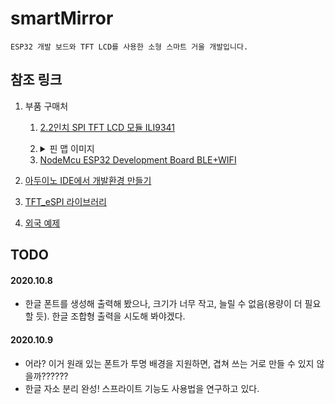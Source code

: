 # smartMirror
	ESP32 개발 보드와 TFT LCD를 사용한 소형 스마트 거울 개발입니다.
## 참조 링크
1. 부품 구매처
	1. [2.2인치 SPI TFT LCD 모듈 ILI9341](http://item.gmarket.co.kr/Item?goodscode=1467256245)
	2. <details>
    		<summary>핀 맵 이미지</summary>

		<img src= https://raw.githubusercontent.com/suyasuyazzang/smartMirror/main/images/ESP32-Pinout.png>

	</details>  
	
	3. [NodeMcu ESP32 Development Board BLE+WIFI](http://parts-parts.co.kr/product/detail.html?product_no=793&cate_no=163&display_group=1)
2. [아두이노 IDE에서 개발환경 만들기](https://deneb21.tistory.com/590)
3. [TFT_eSPI 라이브러리](https://github.com/Bodmer/TFT_eSPI)
4. [외국 예제](https://arduino-er.blogspot.com/2020/06/esp32-devkitc-28inch-240x320-spi-tft.html)
## TODO
#### 2020.10.8
- 한글 폰트를 생성해 출력해 봤으나, 크기가 너무 작고, 늘릴 수 없음(용량이 더 필요할 듯). 한글 조합형 출력을 시도해 봐야겠다.  
#### 2020.10.9
- 어라? 이거 원래 있는 폰트가 투명 배경을 지원하면, 겹쳐 쓰는 거로 만들 수 있지 않을까??????
- 한글 자소 분리 완성! 스프라이트 기능도 사용법을 연구하고 있다.
